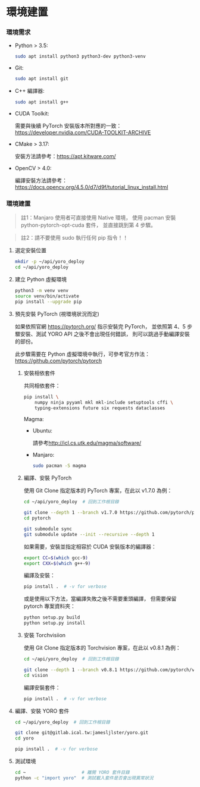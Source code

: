 # 環境建置

### 環境需求

-   Python > 3.5:

    ```bash
    sudo apt install python3 python3-dev python3-venv
    ```

-   Git:

    ```bash
    sudo apt install git
    ```

-   C++ 編譯器:

    ```bash
    sudo apt install g++
    ```

-   CUDA Toolkit:

    需要與後續 PyTorch 安裝版本所對應的一致：  
    <https://developer.nvidia.com/CUDA-TOOLKIT-ARCHIVE>

-   CMake > 3.17:

    安裝方法請參考：<https://apt.kitware.com/>

-   OpenCV > 4.0:

    編譯安裝方法請參考：  
    <https://docs.opencv.org/4.5.0/d7/d9f/tutorial_linux_install.html>

### 環境建置

> 註1：Manjaro 使用者可直接使用 Native 環境，
> 使用 pacman 安裝 python-pytorch-opt-cuda 套件，
> 並直接跳到第 4 步驟。

> 註2：請不要使用 sudo 執行任何 pip 指令！！

1.  選定安裝位置

    ```bash
    mkdir -p ~/api/yoro_deploy
    cd ~/api/yoro_deploy
    ```

2.  建立 Python 虛擬環境

    ```bash
    python3 -m venv venv
    source venv/bin/activate
    pip install --upgrade pip
    ```

3.  預先安裝 PyTorch (視環境狀況而定)

    如果依照官網 <https://pytorch.org/> 指示安裝完 PyTorch，
    並依照第 4、5 步驟安裝、測試 YORO API 之後不會出現任何錯誤，
    則可以跳過手動編譯安裝的部份。

    此步驟需要在 Python 虛擬環境中執行，可參考官方作法：  
    <https://github.com/pytorch/pytorch>

    1.  安裝相依套件

        共同相依套件：

        ```bash
        pip install \
            numpy ninja pyyaml mkl mkl-include setuptools cffi \
            typing-extensions future six requests dataclasses
        ```

        Magma:

        -   Ubuntu:

              請參考<http://icl.cs.utk.edu/magma/software/>

        -   Manjaro:

            ```bash
            sudo pacman -S magma
            ```

    2.  編譯、安裝 PyTorch

        使用 Git Clone 指定版本的 PyTorch 專案，在此以 v1.7.0 為例：

        ```bash
        cd ~/api/yoro_deploy  # 回到工作根目錄

        git clone --depth 1 --branch v1.7.0 https://github.com/pytorch/pytorch.git
        cd pytorch

        git submodule sync
        git submodule update --init --recursive --depth 1
        ```

        如果需要，安裝並指定相容於 CUDA 安裝版本的編譯器：

        ```bash
        export CC=$(which gcc-9)
        export CXX=$(which g++-9)
        ```

        編譯及安裝：

        ```bash
        pip install .  # -v for verbose
        ```

        或是使用以下方法，當編譯失敗之後不需要重頭編譯，
        但需要保留 pytorch 專案資料夾：

        ```bash
        python setup.py build
        python setup.py install
        ```

    3.  安裝 Torchvisiion

        使用 Git Clone 指定版本的 Torchvision 專案，在此以 v0.8.1 為例：

        ```bash
        cd ~/api/yoro_deploy  # 回到工作根目錄

        git clone --depth 1 --branch v0.8.1 https://github.com/pytorch/vision
        cd vision
        ```

        編譯安裝套件：

        ```bash
        pip install .  # -v for verbose
        ```

4.  編譯、安裝 YORO 套件

    ```bash
    cd ~/api/yoro_deploy  # 回到工作根目錄

    git clone git@gitlab.ical.tw:jamesljlster/yoro.git
    cd yoro

    pip install .  # -v for verbose
    ```

5.  測試環境

    ```bash
    cd ~                     # 離開 YORO 套件目錄
    python -c "import yoro"  # 測試載入套件是否會出現異常狀況
    ```

